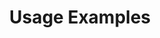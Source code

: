 ---
layout: layout.pug
navigationTitle: Usage Examples
excerpt: 
title: Usage Examples
menuWeight: 4
model: /services/kafka/data.yml
render: mustache
featureMaturity:
---